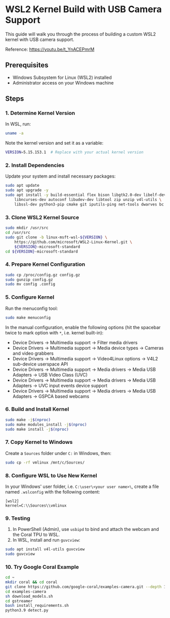 # WSL2 Kernel Build with USB Camera Support

This guide will walk you through the process of building a custom WSL2 kernel with USB camera support.

Reference: https://youtu.be/t_YnACEPmrM

## Prerequisites

- Windows Subsystem for Linux (WSL2) installed
- Administrator access on your Windows machine

## Steps

### 1. Determine Kernel Version

In WSL, run:

```bash
uname -a
```

Note the kernel version and set it as a variable:

```bash
VERSION=5.15.153.1  # Replace with your actual kernel version
```

### 2. Install Dependencies

Update your system and install necessary packages:

```bash
sudo apt update 
sudo apt upgrade -y
sudo apt install -y build-essential flex bison libgtk2.0-dev libelf-dev \
    libncurses-dev autoconf libudev-dev libtool zip unzip v4l-utils \
    libssl-dev python3-pip cmake git iputils-ping net-tools dwarves bc
```

### 3. Clone WSL2 Kernel Source

```bash
sudo mkdir /usr/src
cd /usr/src
sudo git clone -b linux-msft-wsl-${VERSION} \
    https://github.com/microsoft/WSL2-Linux-Kernel.git \
    ${VERSION}-microsoft-standard
cd ${VERSION}-microsoft-standard
```

### 4. Prepare Kernel Configuration

```bash
sudo cp /proc/config.gz config.gz
sudo gunzip config.gz
sudo mv config .config
```

### 5. Configure Kernel

Run the menuconfig tool:

```bash
sudo make menuconfig
```

In the manual configuration, enable the following options (hit the spacebar twice to mark option with `*`, i.e. kernel built-in):

- Device Drivers -> Multimedia support -> Filter media drivers
- Device Drivers -> Multimedia support -> Media device types -> Cameras and video grabbers
- Device Drivers -> Multimedia support -> Video4Linux options -> V4L2 sub-device userspace API
- Device Drivers -> Multimedia support -> Media drivers -> Media USB Adapters -> USB Video Class (UVC)
- Device Drivers -> Multimedia support -> Media drivers -> Media USB Adapters -> UVC input events device support
- Device Drivers -> Multimedia support -> Media drivers -> Media USB Adapters -> GSPCA based webcams

### 6. Build and Install Kernel

```bash
sudo make -j$(nproc)
sudo make modules_install -j$(nproc)
sudo make install -j$(nproc)
```

### 7. Copy Kernel to Windows

Create a `Sources` folder under `C:` in Windows, then:

```bash
sudo cp -rf vmlinux /mnt/c/Sources/
```

### 8. Configure WSL to Use New Kernel

In your Windows' user folder, i.e. `C:\user\<your user name>\`, create a file named `.wslconfig` with the following content:

```
[wsl2]
kernel=C:\\Sources\\vmlinux
```

### 9. Testing

1. In PowerShell (Admin), use `usbipd` to bind and attach the webcam and the Coral TPU to WSL.
2. In WSL, install and run `guvcview`:

```bash
sudo apt install v4l-utils guvcview
sudo guvcview
```

### 10. Try Google Coral Example

```bash
cd ~
mkdir coral && cd coral
git clone https://github.com/google-coral/examples-camera.git --depth 1
cd examples-camera
sh download_models.sh
cd gstreamer
bash install_requirements.sh
python3.9 detect.py
```
